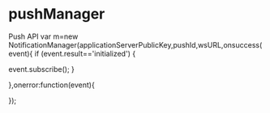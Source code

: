 # pushManager
Push API
var m=new NotificationManager(applicationServerPublicKey,pushId,wsURL,onsuccess(event){
if (event.result=='initialized') { 

event.subscribe();
}

},onerror:function(event){

});
